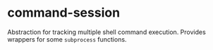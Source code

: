 # command-session

Abstraction for tracking multiple shell command execution.
Provides wrappers for some `subprocess` functions.
